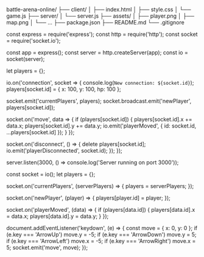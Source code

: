 battle-arena-online/
├── client/
│   ├── index.html
│   ├── style.css
│   └── game.js
├── server/
│   └── server.js
├── assets/
│   ├── player.png
│   ├── map.png
│   └── ...
├── package.json
├── README.md
└── .gitignore

const express = require('express');
const http = require('http');
const socket = require('socket.io');

const app = express();
const server = http.createServer(app);
const io = socket(server);

let players = {};

io.on('connection', socket => {
  console.log(`New connection: ${socket.id}`);
  players[socket.id] = { x: 100, y: 100, hp: 100 };

  socket.emit('currentPlayers', players);
  socket.broadcast.emit('newPlayer', players[socket.id]);

  socket.on('move', data => {
    if (players[socket.id]) {
      players[socket.id].x += data.x;
      players[socket.id].y += data.y;
      io.emit('playerMoved', { id: socket.id, ...players[socket.id] });
    }
  });

  socket.on('disconnect', () => {
    delete players[socket.id];
    io.emit('playerDisconnected', socket.id);
  });
});

server.listen(3000, () => console.log('Server running on port 3000'));

const socket = io();
let players = {};

socket.on('currentPlayers', (serverPlayers) => {
  players = serverPlayers;
});

socket.on('newPlayer', (player) => {
  players[player.id] = player;
});

socket.on('playerMoved', (data) => {
  if (players[data.id]) {
    players[data.id].x = data.x;
    players[data.id].y = data.y;
  }
});

document.addEventListener('keydown', (e) => {
  const move = { x: 0, y: 0 };
  if (e.key === 'ArrowUp') move.y = -5;
  if (e.key === 'ArrowDown') move.y = 5;
  if (e.key === 'ArrowLeft') move.x = -5;
  if (e.key === 'ArrowRight') move.x = 5;
  socket.emit('move', move);
});
